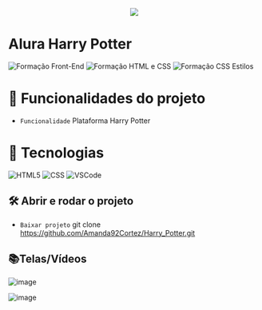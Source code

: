 <p align="center">
   <img src="http://img.shields.io/static/v1?label=STATUS&message=FINALIZADA&color=RED&style=for-the-badge" #vitrinedev/>
</p>

<h1>Alura Harry Potter</h1>

![Formação Front-End](https://github.com/Amanda92Cortez/alura-harry-potter/assets/19363871/a16a9b7b-1c42-4a6f-a437-5bff75e75e39)
![Formação HTML e CSS](https://github.com/Amanda92Cortez/alura-harry-potter/assets/19363871/614a0084-d794-4400-bdce-630155d9a7e4)
![Formação CSS Estilos](https://github.com/Amanda92Cortez/alura-harry-potter/assets/19363871/7bbec8e7-f6d6-415a-88c9-d1b4beaec214)

# :hammer: Funcionalidades do projeto
- `Funcionalidade` Plataforma Harry Potter

# :bookmark_tabs: Tecnologias
![HTML5](https://img.shields.io/badge/HTML-e06b12?style=for-the-badge&logo=html5&logoColor=white)
![CSS](https://img.shields.io/badge/CSS-1283e0?&style=for-the-badge&logo=css3&logoColor=white)
![VSCode](https://img.shields.io/badge/-VSCode-007ACC?style=for-the-badge&logo=visual-studio-code&logoColor=white)

## 🛠️ Abrir e rodar o projeto
- `Baixar projeto` git clone https://github.com/Amanda92Cortez/Harry_Potter.git

## 📚Telas/Vídeos
![image](https://github.com/Amanda92Cortez/Harry_Potter/assets/19363871/7fbe309e-1f3e-4654-bda6-6655f4260e96)

![image](https://github.com/Amanda92Cortez/Harry_Potter/assets/19363871/c1d49ce0-1bf2-4737-95a4-700382a8e1f4)
